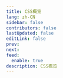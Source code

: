 ```yaml
---
title: CSS概览
lang: zh-CN
sidebar: false
contributors: false
lastUpdated: false
editLink: false
prev: 
next: 
feed:
  enable: true
description: CSS概览
---
```


<iframe :src="iframeSrc" class="box-iframe-css" frameborder="0"></iframe>

<script setup>
import { h, ref, nextTick, watch, onMounted, onBeforeUnmount } from 'vue'
import { useRoute } from 'vue-router'

const isProd = process.env.NODE_ENV === 'production'
let iframeSrc = isProd ? 'https://onresize.github.io/web-blogs/pageCom/css.html' : 'https://localhost:9008/web-blogs/pageCom/css.html'
</script>

<style>
.box-iframe-css {
  position: absolute;
  left: 0;
  width: 100%;
  height: calc(100vh - 3.6rem);
  box-sizing: border-box;
  border: none
}
</style>
